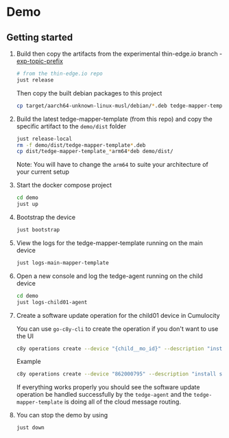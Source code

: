 # Demo

## Getting started

1. Build then copy the artifacts from the experimental thin-edge.io branch - [exp-topic-prefix](https://github.com/reubenmiller/thin-edge.io/tree/exp-topic-prefix)

    ```sh
    # from the thin-edge.io repo
    just release
    ```

    Then copy the built debian packages to this project

    ```sh
    cp target/aarch64-unknown-linux-musl/debian/*.deb tedge-mapper-template/demo/dist
    ```

2. Build the latest tedge-mapper-template (from this repo) and copy the specific artifact to the `demo/dist` folder

    ```sh
    just release-local
    rm -f demo/dist/tedge-mapper-template*.deb
    cp dist/tedge-mapper-template_*arm64*deb demo/dist/
    ```

    Note: You will have to change the `arm64` to suite your architecture of your current setup

2. Start the docker compose project

    ```sh
    cd demo
    just up
    ```

3. Bootstrap the device

    ```sh
    just bootstrap
    ```

4. View the logs for the tedge-mapper-template running on the main device

    ```sh
    just logs-main-mapper-template
    ```

5. Open a new console and log the tedge-agent running on the child device

    ```sh
    cd demo
    just logs-child01-agent
    ```

6. Create a software update operation for the child01 device in Cumulocity

    You can use `go-c8y-cli` to create the operation if you don't want to use the UI

    ```sh
    c8y operations create --device "{child__mo_id}" --description "install software" --template "{c8y_SoftwareUpdate:[{name:'dummy1',version:'1.0.0::dummy',url:'',softwareType:'dummy',action:'install'}]}"
    ```

    Example

    ```sh
    c8y operations create --device "862000795" --description "install software" --template "{c8y_SoftwareUpdate:[{name:'dummy1',version:'1.0.0::dummy',url:'',softwareType:'dummy',action:'install'}]}"
    ```

    If everything works properly you should see the software update operation be handled successfully by the `tedge-agent` and the `tedge-mapper-template` is doing all of the cloud message routing.

7. You can stop the demo by using

    ```sh
    just down
    ```
